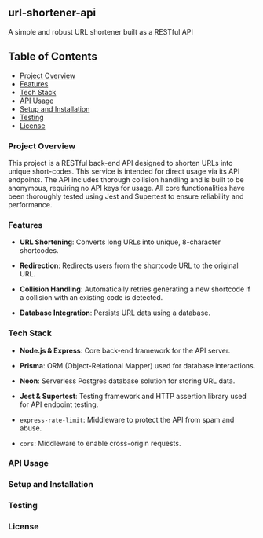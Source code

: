 ## url-shortener-api

A simple and robust URL shortener built as a RESTful API

## Table of Contents
* [Project Overview](#project-overview)
* [Features](#features)
* [Tech Stack](#tech-stack)
* [API Usage](#api-usage)
* [Setup and Installation](#setup-and-installation)
* [Testing](#testing)
* [License](#license)

### Project Overview
This project is a RESTful back-end API designed to shorten URLs into unique short-codes. This service is intended for direct usage via its API endpoints. The API includes thorough collision handling and is built to be anonymous, requiring no API keys for usage. All core functionalities have been thoroughly tested using Jest and Supertest to ensure reliability and performance.

### Features
* __URL Shortening__: Converts long URLs into unique, 8-character shortcodes.
  
* __Redirection__: Redirects users from the shortcode URL to the original URL.
  
* __Collision Handling__: Automatically retries generating a new shortcode if a collision with an existing code is detected.
  
* __Database Integration__: Persists URL data using a database.

### Tech Stack
* __Node.js & Express__: Core back-end framework for the API server.

* __Prisma__: ORM (Object-Relational Mapper) used for database interactions.

* __Neon__: Serverless Postgres database solution for storing URL data.

* __Jest & Supertest__: Testing framework and HTTP assertion library used for API endpoint testing.

* `express-rate-limit`: Middleware to protect the API from spam and abuse.

* `cors`: Middleware to enable cross-origin requests.

### API Usage
### Setup and Installation
### Testing
### License
